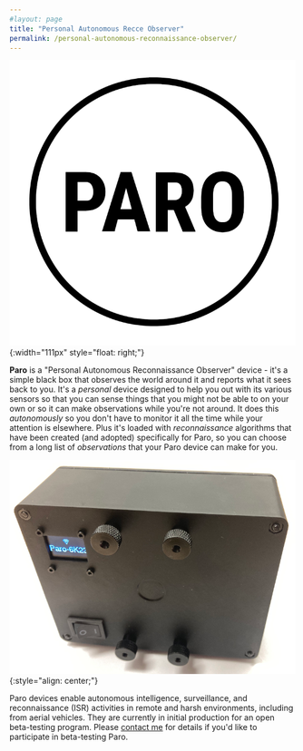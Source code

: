 ```yaml
---
#layout: page
title: "Personal Autonomous Recce Observer"
permalink: /personal-autonomous-reconnaissance-observer/
---
```


![PARO Logo](/assets/img/paro-logo.png){:width="111px" style="float: right;"}

**Paro** is a "Personal Autonomous Reconnaissance Observer" device - it's a simple black box that observes the world around it and reports what it sees back to you. It's a _personal_ device designed to help you out with its various sensors so that you can sense things that you might not be able to on your own or so it can make observations while you're not around. It does this _autonomously_ so you don't have to monitor it all the time while your attention is elsewhere. Plus it's loaded with _reconnaissance_ algorithms that have been created (and adopted) specifically for Paro, so you can choose from a long list of _observations_ that your Paro device can make for you.

![PARO View (Red, Green, and Blue)](/assets/img/paro-device.png){:style="align: center;"}

Paro devices enable autonomous intelligence, surveillance, and reconnaissance (ISR) activities in remote and harsh environments, including from aerial vehicles. They are currently in initial production for an open beta-testing program. Please [contact me](chris@cpknight.io) for details if you'd like to participate in beta-testing Paro.
